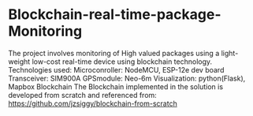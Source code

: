# Blockchain-real-time-package-Monitoring
The project involves monitoring of High valued packages using a light-weight low-cost real-time device using blockchain technology.
Technologies used:
  Microconroller: NodeMCU, ESP-12e dev board
  Transceiver: SIM900A
  GPSmodule: Neo-6m
  Visualization: python(Flask), Mapbox
  Blockchain
The Blockchain implemented in the solution is developed from scratch and referenced from: https://github.com/jzsiggy/blockchain-from-scratch

